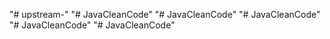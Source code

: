 "# upstream-" 
"# JavaCleanCode" 
"# JavaCleanCode" 
"# JavaCleanCode" 
"# JavaCleanCode" 
"# JavaCleanCode" 

